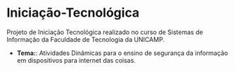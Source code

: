 # Iniciação-Tecnológica
Projeto de Iniciação Tecnológica realizado no curso de Sistemas de Informação da Faculdade de Tecnologia da UNICAMP.

- **Tema:**: Atividades Dinâmicas para o ensino de segurança da informação em dispositivos para internet das coisas.
